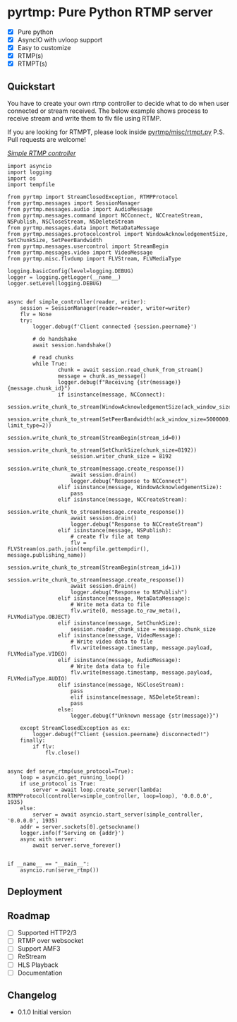 # pyrtmp: Pure Python RTMP server    
  
- [x] Pure python  
- [x] AsyncIO with uvloop support  
- [x] Easy to customize  
- [x] RTMP(s)  
- [x] RTMPT(s)  
  
## Quickstart  
  
You have to create your own rtmp controller to decide what to do when user connected or stream received.  The below example shows process to receive stream and write them to flv file using RTMP.

If you are looking for RTMPT, please look inside [pyrtmp/misc/rtmpt.py](https://github.com/Eittipat/pyrtmp/blob/master/pyrtmp/misc/rtmpt.py)
P.S. Pull requests are welcome!

[*Simple RTMP controller*](https://github.com/Eittipat/pyrtmp/blob/master/pyrtmp/rtmp.py)


    import asyncio  
    import logging  
    import os  
    import tempfile  
      
    from pyrtmp import StreamClosedException, RTMPProtocol  
    from pyrtmp.messages import SessionManager  
    from pyrtmp.messages.audio import AudioMessage  
    from pyrtmp.messages.command import NCConnect, NCCreateStream, NSPublish, NSCloseStream, NSDeleteStream  
    from pyrtmp.messages.data import MetaDataMessage  
    from pyrtmp.messages.protocolcontrol import WindowAcknowledgementSize, SetChunkSize, SetPeerBandwidth  
    from pyrtmp.messages.usercontrol import StreamBegin  
    from pyrtmp.messages.video import VideoMessage  
    from pyrtmp.misc.flvdump import FLVStream, FLVMediaType  
      
    logging.basicConfig(level=logging.DEBUG)  
    logger = logging.getLogger(__name__)  
    logger.setLevel(logging.DEBUG)  
      
      
    async def simple_controller(reader, writer):  
        session = SessionManager(reader=reader, writer=writer)  
        flv = None  
        try:  
            logger.debug(f'Client connected {session.peername}')  
      
            # do handshake  
            await session.handshake()  
      
            # read chunks  
            while True:  
                    chunk = await session.read_chunk_from_stream()  
                    message = chunk.as_message()  
                    logger.debug(f"Receiving {str(message)} {message.chunk_id}")  
                    if isinstance(message, NCConnect):  
                        session.write_chunk_to_stream(WindowAcknowledgementSize(ack_window_size=5000000))  
                        session.write_chunk_to_stream(SetPeerBandwidth(ack_window_size=5000000, limit_type=2))  
                        session.write_chunk_to_stream(StreamBegin(stream_id=0))  
                        session.write_chunk_to_stream(SetChunkSize(chunk_size=8192))  
                        session.writer_chunk_size = 8192  
                        session.write_chunk_to_stream(message.create_response())  
                        await session.drain()  
                        logger.debug("Response to NCConnect")  
                    elif isinstance(message, WindowAcknowledgementSize):  
                        pass  
                    elif isinstance(message, NCCreateStream):  
                        session.write_chunk_to_stream(message.create_response())  
                        await session.drain()  
                        logger.debug("Response to NCCreateStream")  
                    elif isinstance(message, NSPublish):  
                        # create flv file at temp  
                        flv = FLVStream(os.path.join(tempfile.gettempdir(), message.publishing_name))  
                        session.write_chunk_to_stream(StreamBegin(stream_id=1))  
                        session.write_chunk_to_stream(message.create_response())  
                        await session.drain()  
                        logger.debug("Response to NSPublish")  
                    elif isinstance(message, MetaDataMessage):  
                        # Write meta data to file  
                        flv.write(0, message.to_raw_meta(), FLVMediaType.OBJECT)  
                    elif isinstance(message, SetChunkSize):  
                        session.reader_chunk_size = message.chunk_size  
                    elif isinstance(message, VideoMessage):  
                        # Write video data to file  
                        flv.write(message.timestamp, message.payload, FLVMediaType.VIDEO)  
                    elif isinstance(message, AudioMessage):  
                        # Write data data to file  
                        flv.write(message.timestamp, message.payload, FLVMediaType.AUDIO)  
                    elif isinstance(message, NSCloseStream):  
                        pass  
                        elif isinstance(message, NSDeleteStream):  
                        pass  
                    else:  
                        logger.debug(f"Unknown message {str(message)}")  
      
        except StreamClosedException as ex:  
            logger.debug(f"Client {session.peername} disconnected!")  
        finally:  
            if flv:  
                flv.close()  
      
      
    async def serve_rtmp(use_protocol=True):  
        loop = asyncio.get_running_loop()  
        if use_protocol is True:  
            server = await loop.create_server(lambda: RTMPProtocol(controller=simple_controller, loop=loop), '0.0.0.0', 1935)  
        else:  
            server = await asyncio.start_server(simple_controller, '0.0.0.0', 1935)  
        addr = server.sockets[0].getsockname()  
        logger.info(f'Serving on {addr}')  
        async with server:  
            await server.serve_forever()  
      
      
    if __name__ == "__main__":  
        asyncio.run(serve_rtmp())


 

## Deployment  

  
## Roadmap  
- [ ] Supported HTTP2/3  
- [ ] RTMP over websocket  
- [ ] Support AMF3  
- [ ] ReStream  
- [ ] HLS Playback  
- [ ] Documentation  
  
## Changelog  
- 0.1.0 Initial version

